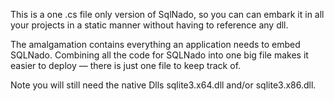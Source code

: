 This is a one .cs file only version of SqlNado, so you can can embark it in all your projects in a static manner without having to reference any dll.

The amalgamation contains everything an application needs to embed SQLNado. Combining all the code for SQLNado into one big file makes it easier to deploy — there is just one file to keep track of.

Note you will still need the native Dlls sqlite3.x64.dll and/or sqlite3.x86.dll.
